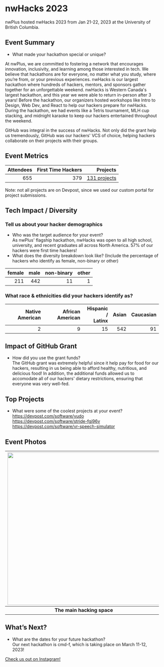 # nwHacks 2023

nwPlus hosted nwHacks 2023 from Jan 21-22, 2023 at the University of British Columbia.

## Event Summary

- What made your hackathon special or unique? <br> 

At nwPlus, we are committed to fostering a network that encourages innovation, inclusivity, and learning among those interested in tech. We believe that hackathons are for everyone, no matter what you study, where you’re from, or your previous experiences. nwHacks is our largest hackathon where hundreds of hackers, mentors, and sponsors gather together for an unforgettable weekend.
nwHacks is Western Canada's largest hackathon, and this year we were able to return in-person after 3 years! Before the hackathon, our organizers hosted workshops like Intro to Design, Web Dev, and React to help our hackers prepare for nwHacks. During the hackathon, we had events like a Tetris tournament, MLH cup stacking, and midnight karaoke to keep our hackers entertained throughout the weekend.

GitHub was integral in the success of nwHacks. Not only did the grant help us tremendously, GitHub was our hackers' VCS of choice, helping hackers collaborate on their projects with their groups.

## Event Metrics 
| Attendees |First Time Hackers| Projects|
|---------------:|--------------:|------------:|
|655|379|[131 projects](https://nwhacks-2023.devpost.com/project-gallery)| 

Note: not all projects are on Devpost, since we used our custom portal for project submissions.

## Tech Impact / Diversity 

### Tell us about your hacker demographics
 - Who was the target audience for your event? <br>
 As nwPlus' flagship hackathon, nwHacks was open to all high school, university, and recent graduates all across North America. 57% of our hackers were first time hackers!
 - What does the diversity breakdown look like? (Include the percentage of hackers who identify as female, non-binary or other) <br>

| female   | male | non-binary | other |
|---------:|-----:|----------:|------:|
| 211      | 442  | 11        | 1     |


### What race & ethnicities did your hackers identify as?
| Native American | African American | Hispanic / <br> Latinx | Asian | Caucasian |
|---------------:|------------:|---------:|--------:|-------:|
| 2              | 9            | 15       | 542       | 91     |

## Impact of GitHub Grant
- How did you use the grant funds? <br>
The GitHub grant was extremely helpful since it help pay for food for our hackers, resulting in us being able to afford healthy, nutritious, and delicious food! In addition, the additional funds allowed us to accomodate all of our hackers' dietary restrictions, ensuring that everyone was very well-fed.

## Top Projects

- What were some of the coolest projects at your event? <br> 
https://devpost.com/software/yudo <br>
https://devpost.com/software/stride-fgj96v <br>
https://devpost.com/software/vr-speech-simulator 

## Event Photos
| <img src="https://user-images.githubusercontent.com/77176554/224211353-b0759719-dcb4-4b0e-ba87-2067e1e3a189.jpg" width="500" height="auto"> | <img src="https://user-images.githubusercontent.com/77176554/224211713-0fd9a820-376f-44c6-b147-3241041c06f3.jpg" width="500" height="auto"> |<img src="https://user-images.githubusercontent.com/77176554/224212035-12271eaa-83e2-4f65-b120-4962f220d010.jpg" width="500" height="auto"> |
|:--:|:--:|:--:|
| <b> The main hacking space </b>| <b> MLH Cup Stacking </b>| <b> Tetris Tournament </b>|

## What’s Next?
- What are the dates for your future hackathon? <br>
Our next hackathon is cmd-f, which is taking place on March 11-12, 2023!

[Check us out on Instagram!](https://www.instagram.com/nwplusubc/)
